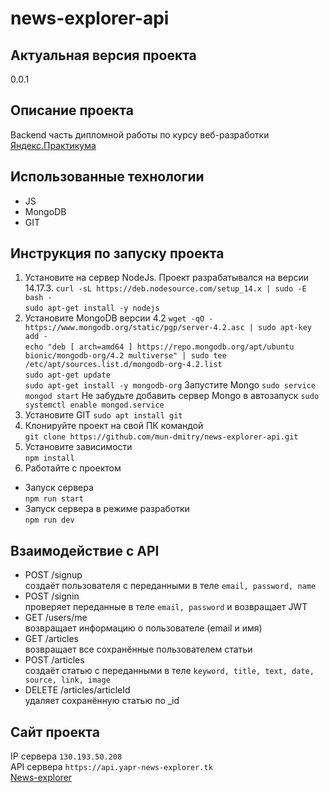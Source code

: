 # news-explorer-api
## Актуальная версия проекта
0.0.1
## Описание проекта
Backend часть дипломной работы по курсу веб-разработки [Яндекс.Практикума](https://praktikum.yandex.ru/)
## Использованные технологии
- JS
- MongoDB
- GIT
## Инструкция по запуску проекта
1. Установите на сервер NodeJs. Проект разрабатывался на версии 14.17.3.
`curl -sL https://deb.nodesource.com/setup_14.x | sudo -E bash -`  
`sudo apt-get install -y nodejs`
2. Установите MongoDB версии 4.2
`wget -qO - https://www.mongodb.org/static/pgp/server-4.2.asc | sudo apt-key add -`  
`echo "deb [ arch=amd64 ] https://repo.mongodb.org/apt/ubuntu bionic/mongodb-org/4.2 multiverse" | sudo tee /etc/apt/sources.list.d/mongodb-org-4.2.list`  
`sudo apt-get update`  
`sudo apt-get install -y mongodb-org`
Запустите Mongo
`sudo service mongod start`
Не забудьте добавить сервер Mongo в автозапуск
`sudo systemctl enable mongod.service`
3. Установите GIT
`sudo apt install git`
4. Клонируйте проект на свой ПК командой  
`git clone https://github.com/mun-dmitry/news-explorer-api.git`
4. Установите зависимости  
`npm install`
5. Работайте с проектом
- Запуск сервера  
`npm run start`
- Запуск сервера в режиме разработки  
`npm run dev`
## Взаимодействие с API
- POST /signup  
создаёт пользователя с переданными в теле `email, password, name`
- POST /signin  
проверяет переданные в теле `email, password` и возвращает JWT
- GET /users/me  
возвращает информацию о пользователе (email и имя)
-  GET /articles  
возвращает все сохранённые пользователем статьи
- POST /articles  
создаёт статью с переданными в теле `keyword, title, text, date, source, link, image`
- DELETE /articles/articleId  
удаляет сохранённую статью  по _id
## Сайт проекта
IP сервера `130.193.50.208`  
API сервера `https://api.yapr-news-explorer.tk`  
[News-explorer](https://yapr-news-explorer.tk)
